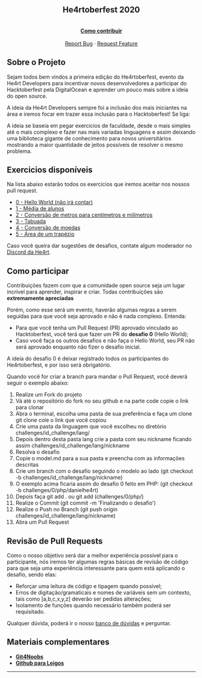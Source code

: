 <!-- Logo 4noobs -->

<!-- <p align="center">
  <a href="https://github.com/he4rt/4noobs" target="_blank">
    <img src="../.github/header_4noobs.svg">
  </a>
</p> -->

<!-- Title -->

<p align="center">
  <h2 align="center">He4rtoberfest 2020 </h2>

  <!-- <h1 align="center"><img src="../.github/deno.svg" alt="Imagem da linguagem" width="120"></h1> -->
  
  <p align="center">
    <br />
    <a href="#ROADMAP"><strong>Como contribuir</strong></a>
    <br />
    <br />
    <a href="link-para-abrir-issue">Report Bug</a>
    ·
    <a href="link-para-abrir-issue">Request Feature</a>
  </p>
</p>
    
 <!-- ABOUT THE PROJECT -->

## Sobre o Projeto
Sejam todos bem vindos a primeira edição do He4rtoberfest, evento da He4rt Developers para incentivar novos desenvolvedores a participar do Hacktoberfest pela DigitalOcean e aprender um pouco mais sobre a ideia do open source.

A ideia da He4rt Developers sempre foi a inclusão dos mais iniciantes na área e iremos focar em trazer essa inclusão para o Hacktoberfest! Se liga:

A ideia se baseia em pegar exercicios de faculdade, desde o mais simples até o mais complexo e fazer nas mais variadas linguagens e assim deixando uma biblioteca gigante de conhecimento para novos universitários mostrando a maior quantidade de jeitos possíveis de resolver o mesmo problema.
## 
<!-- ROADMAP OF PROJECT -->

## Exercicios disponíveis

Na lista abaixo estarão todos os exercicios que iremos aceitar nos nossos pull request. 

- [0 - Hello World (não irá contar)](./challenges/0-hello-world/readme.md)
- [1 - Média de alunos](./challenges/1-media-alunos/README.md)
- [2 - Conversão de metros para centímetros e milímetros](./challenges/2-conversao-medidas/README.md)
- [3 - Tabuada](./challenges/3-tabuada/README.md)
- [4 - Conversão de moedas](./challenges/4-conversao-moedas/README.md)
- [5 - Área de um trapézio](./challenges/5-area-trapezio/README.md)

Caso você queira dar sugestões de desafios, contate algum moderador no [Discord da He4rt](https://discord.gg/he4rt).
  
<!-- CONTRIBUTING -->

## Como participar

Contribuições fazem com que a comunidade open source seja um lugar incrível para aprender, inspirar e criar. Todas contribuições
são **extremamente apreciadas**

Porém, como esse será um evento, haverão algumas regras a serem seguidas para que você seja aprovado e não é nada complexo. Entenda:

- Para que você tenha um Pull Request (PR) aprovado vinculado ao Hacktoberfest, você terá que fazer um PR do **desafio 0** (Hello World);
- Caso você faça os outros desafios e não faça o Hello World, seu PR não será aprovado enquanto não fizer o desafio inicial.

A ideia do desafio 0 é deixar registrado todos os participantes do He4rtoberfest, e por isso será obrigatório.

Quando você for criar a branch para mandar o Pull Request, você deverá seguir o exemplo abaixo:

1. Realize um Fork do projeto
2. Vá até o repositório do fork no seu github e na parte code copie o link para clonar
3. Abra o terminal, escolha uma pasta de sua preferência e faça um clone git clone cole o link que você copiou
4. Crie uma pasta da linguagem que você escolheu no diretório challenges/id_challenge/lang/
5. Depois dentro desta pasta lang crie a pasta com seu nickname ficando assim challenges/id_challenge/lang/nickname
6. Resolva o desafio
7. Copie o model.md para a sua pasta e preencha com as informações descritas
8. Crie um branch com o desafio seguindo o modelo ao lado (git checkout -b challenges/id_challenge/lang/nickname)
9. O exemplo acima ficaria assim do desafio 0 feito em PHP: (git checkout -b challenges/0/php/danielhe4rt)
10. Depois faça git add . ou git add (challenges/0/php/)
11. Realize o Commit (git commit -m 'Finalizando o desafio')
12. Realize o Push no Branch (git push origin challenges/id_challenge/lang/nickname)
13. Abra um Pull Request

## Revisão de Pull Requests

Como o nosso objetivo será dar a melhor experiência possível para o participante, nós iremos ter algumas regras básicas de revisão de código para que seja uma experiência interessante para quem está aplicando o desafio, sendo elas:

- Reforçar uma leitura de código e tipagem quando possível;
- Erros de digitação/gramaticais e nomes de variáveis sem um contexto, tais como [a,b,c,x,y,z] deverão ser pedidas alterações;
- Isolamento de funções quando necessário também poderá ser requisitado.

Qualquer dúvida, poderá ir o nosso [banco de dúvidas](https://github.com/he4rtlabs/he4rtoberfest-2020/issues/1) e perguntar.

## Materiais complementares

- [**Git4Noobs**](https://github.com/danielhe4rt/git4noobs)
- [**Github para Leigos**](https://dev.to/levxyca/pt-br-github-para-leigos-4i7j)

---
